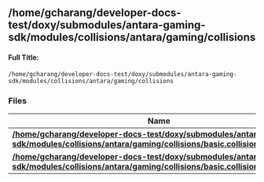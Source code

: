

## /home/gcharang/developer-docs-test/doxy/submodules/antara-gaming-sdk/modules/collisions/antara/gaming/collisions

#### Full Title:
```
/home/gcharang/developer-docs-test/doxy/submodules/antara-gaming-sdk/modules/collisions/antara/gaming/collisions
```






### Files

| Name           |
| -------------- |
| **[/home/gcharang/developer-docs-test/doxy/submodules/antara-gaming-sdk/modules/collisions/antara/gaming/collisions/basic.collision.system.hpp](Files/basic_8collision_8system_8hpp.md#file-basic.collision.system.hpp)**  |
| **[/home/gcharang/developer-docs-test/doxy/submodules/antara-gaming-sdk/modules/collisions/antara/gaming/collisions/basic.collision.system.cpp](Files/basic_8collision_8system_8cpp.md#file-basic.collision.system.cpp)**  |





















